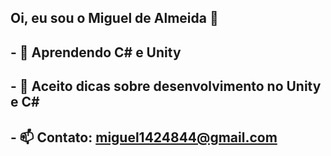 ## Oi, eu sou o Miguel de Almeida 👋
## - 🌱 Aprendendo C# e Unity
## - 🤔 Aceito dicas sobre desenvolvimento no Unity e C#
## - 📫 Contato: miguel1424844@gmail.com


